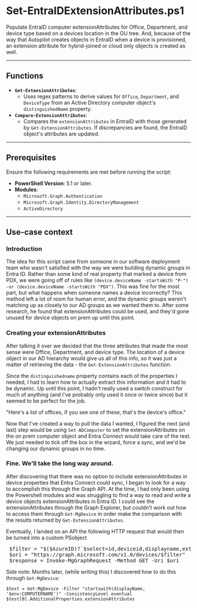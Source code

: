 # Set-EntraIDExtensionAttributes.ps1

Populate EntraID computer extensionAttributes for Office, Department, and device type based on a devices location in the OU tree. And, because of the way that Autopilot creates objects in EntraID when a device is provisioned, an extension attribute for hybrid-joined or cloud only objects is created as well. 

---

## Functions

- **`Get-ExtensionAttributes`**: 
  - Uses regex patterns to derive values for `Office`, `Department`, and `DeviceType` from an Active Directory computer object's `distinguishedName` property.
- **`Compare-ExtensionAttributes`**:
  - Compares the `extensionAttributes` in EntraID with those generated by `Get-ExtensionAttributes`. If discrepancies are found, the EntraID object's attributes are updated.

---

## Prerequisites

Ensure the following requirements are met before running the script:
- **PowerShell Version**: 5.1 or later.
- **Modules**:
  - `Microsoft.Graph.Authentication`
  - `Microsoft.Graph.Identity.DirectoryManagement`
  - `ActiveDirectory`

---

## Use-case context

### Introduction

The idea for this script came from someone in our software deployment team who wasn't satisfied with the way we were building dynamic groups in Entra ID. Rather than some kind of real property that marked a device from PDX, we were going off of rules like `(device.deviceName -startsWith "P-") -or (device.deviceName -startsWith "PDX")`. This was fine for the most part, but what happens when someone names a device incorrectly? This method left a lot of room for human error, and the dynamic groups weren't matching up as closely to our AD groups as we wanted them to. After some research, he found that extensionAttributes could be used, and they'd gone unused for device objects on prem up until this point. 

### Creating your extensionAttributes

 After talking it over we decided that the three attributes that made the most sense were Office, Department, and device type. The location of a device object in our AD hierarchy would give us all of this info, so it was just a matter of retrieving the data - the `Get-ExtensionAttributes` function.

 Since the `distinguishedname` property contains each of the properties I needed, I had to learn how to actually extract this information and it had to be dynamic. Up until this point, I hadn't really used a switch construct for much of anything (and I've probably only used it once or twice since) but it seemed to be perfect for the job. 
 
 "Here's a list of offices, if you see one of these, that's the device's office."

 Now that I've created a way to pull the data I wanted, I figured the next (and last) step would be using `Set-ADComputer` to set the extensionAttributes on the on prem computer object and Entra Connect would take care of the rest. We just needed to tick off the box in the wizard, force a sync, and we'd be changing our dynamic groups in no time. 

 ### Fine. We'll take the long way around.

 After discovering that there was no option to include extensionAttributes in device properties that Entra Connect could sync, I began to look for a way to accomplish this through the Graph API. At the time, I had only been using the Powershell modules and was struggling to find a way to read and write a device objects extensionAttributes in Entra ID. I could see the extensionAttributes through the Graph Explorer, but couldn't work out how to access them through `Get-MgDevice` in order make the comparison with the results returned by `Get-ExtensionAttributes`.

 Eventually, I landed on an API the following HTTP request that would then be turned into a custom PSobject 

 <pre> $filter = "$($AzureID)?`$select=id,deviceid,displayname,extensionAttributes,trustType" 
 $uri = "https://graph.microsoft.com/v1.0/devices/$filter" 
 $response = Invoke-MgGraphRequest -Method GET -Uri $uri</pre>








  Side note: Months later, (while writing this) I discovered how to do this through `Get-MgDevice`: 

  `$test = Get-MgDevice -Filter "startswith(displayName, '$env:COMPUTERNAME')" -ConsistencyLevel eventual`
  `$test[0].AdditionalProperties.extensionAttributes`

